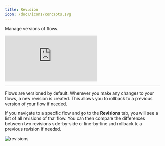 ```yaml
---
title: Revision
icon: /docs/icons/concepts.svg
---
```


Manage versions of flows.

<div class="video-container">
    <iframe src="https://www.youtube.com/embed/lpHl52Rlvr0?si=RyPvvhGNkTmskLKP" title="YouTube video player" frameborder="0" allow="accelerometer; autoplay; clipboard-write; encrypted-media; gyroscope; picture-in-picture; web-share" referrerpolicy="strict-origin-when-cross-origin" allowfullscreen></iframe>
</div>

---

Flows are versioned by default. Whenever you make any changes to your flows, a new revision is created. This allows you to rollback to a previous version of your flow if needed.

If you navigate to a specific flow and go to the **Revisions** tab, you will see a list of all revisions of that flow. You can then compare the differences between two revisions side-by-side or line-by-line and rollback to a previous revision if needed.

![revisions](/docs/concepts/revisions.png)

